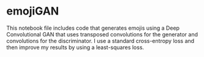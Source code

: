 # emojiGAN
This notebook file includes code that generates emojis using a Deep Convolutional GAN that uses transposed convolutions for the generator and convolutions for the discriminator. I use a standard cross-entropy loss and then improve my results by using a least-squares loss.
